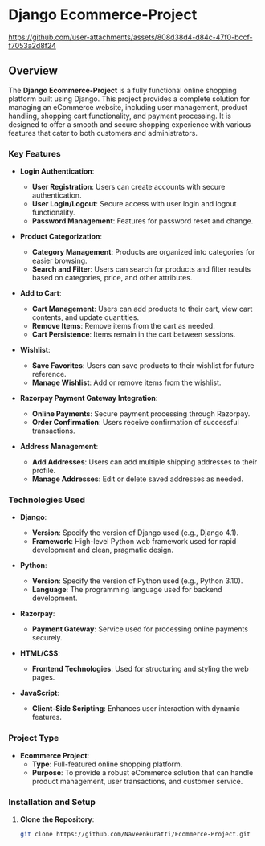 # Django Ecommerce-Project



https://github.com/user-attachments/assets/808d38d4-d84c-47f0-bccf-f7053a2d8f24



## Overview

The **Django Ecommerce-Project** is a fully functional online shopping platform built using Django. This project provides a complete solution for managing an eCommerce website, including user management, product handling, shopping cart functionality, and payment processing. It is designed to offer a smooth and secure shopping experience with various features that cater to both customers and administrators.

### Key Features

- **Login Authentication**:
  - **User Registration**: Users can create accounts with secure authentication.
  - **User Login/Logout**: Secure access with user login and logout functionality.
  - **Password Management**: Features for password reset and change.

- **Product Categorization**:
  - **Category Management**: Products are organized into categories for easier browsing.
  - **Search and Filter**: Users can search for products and filter results based on categories, price, and other attributes.

- **Add to Cart**:
  - **Cart Management**: Users can add products to their cart, view cart contents, and update quantities.
  - **Remove Items**: Remove items from the cart as needed.
  - **Cart Persistence**: Items remain in the cart between sessions.

- **Wishlist**:
  - **Save Favorites**: Users can save products to their wishlist for future reference.
  - **Manage Wishlist**: Add or remove items from the wishlist.

- **Razorpay Payment Gateway Integration**:
  - **Online Payments**: Secure payment processing through Razorpay.
  - **Order Confirmation**: Users receive confirmation of successful transactions.

- **Address Management**:
  - **Add Addresses**: Users can add multiple shipping addresses to their profile.
  - **Manage Addresses**: Edit or delete saved addresses as needed.

### Technologies Used

- **Django**:
  - **Version**: Specify the version of Django used (e.g., Django 4.1).
  - **Framework**: High-level Python web framework used for rapid development and clean, pragmatic design.

- **Python**:
  - **Version**: Specify the version of Python used (e.g., Python 3.10).
  - **Language**: The programming language used for backend development.

- **Razorpay**:
  - **Payment Gateway**: Service used for processing online payments securely.

- **HTML/CSS**:
  - **Frontend Technologies**: Used for structuring and styling the web pages.

- **JavaScript**:
  - **Client-Side Scripting**: Enhances user interaction with dynamic features.

### Project Type

- **Ecommerce Project**:
  - **Type**: Full-featured online shopping platform.
  - **Purpose**: To provide a robust eCommerce solution that can handle product management, user transactions, and customer service.

### Installation and Setup

1. **Clone the Repository**:
   ```bash
   git clone https://github.com/Naveenkuratti/Ecommerce-Project.git
